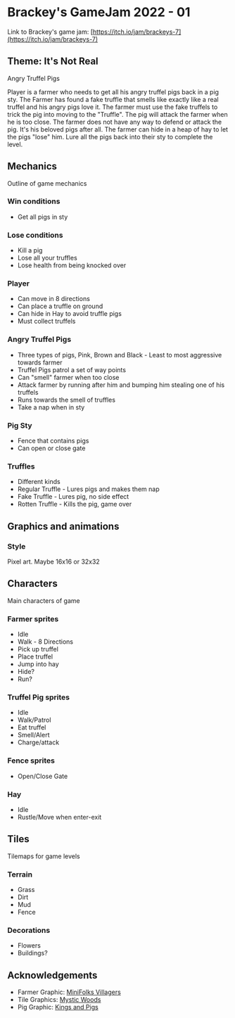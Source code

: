 # Brackey's GameJam 2022 - 01

Link to Brackey's game jam:  [https://itch.io/jam/brackeys-7](https://itch.io/jam/brackeys-7)

## Theme: It's Not Real

Angry Truffel Pigs

Player is a farmer who needs to get all his angry truffel pigs back in a pig sty. The Farmer has found a fake truffle that smells like exactly like a real truffel and his angry pigs love it.
The farmer must use the fake truffels to trick the pig into moving to the "Truffle". The pig will attack the farmer when he is too close. The farmer does not have any way to defend or attack the pig. It's his beloved pigs after all. The farmer can hide in a heap of hay to let the pigs "lose" him.
Lure all the pigs back into their sty to complete the level.

## Mechanics

Outline of game mechanics

### Win conditions

- Get all pigs in sty

### Lose conditions

- Kill a pig
- Lose all your truffles
- Lose health from being knocked over

### Player

- Can move in 8 directions
- Can place a truffle on ground
- Can hide in Hay to avoid truffle pigs
- Must collect truffels

### Angry Truffel Pigs

- Three types of pigs, Pink, Brown and Black - Least to most aggressive towards farmer
- Truffel Pigs patrol a set of way points
- Can "smell" farmer when too close
- Attack farmer by running after him and bumping him stealing one of his truffels
- Runs towards the smell of truffles
- Take a nap when in sty

### Pig Sty

- Fence that contains pigs
- Can open or close gate

### Truffles

- Different kinds
- Regular Truffle - Lures pigs and makes them nap
- Fake Truffle - Lures pig, no side effect
- Rotten Truffle - Kills the pig, game over

## Graphics and animations

### Style

Pixel art. Maybe 16x16 or 32x32

## Characters

Main characters of game

### Farmer sprites

- Idle
- Walk - 8 Directions
- Pick up truffel
- Place truffel
- Jump into hay
- Hide?
- Run?

### Truffel Pig sprites

- Idle
- Walk/Patrol
- Eat truffel
- Smell/Alert
- Charge/attack

### Fence sprites

- Open/Close Gate

### Hay

- Idle
- Rustle/Move when enter-exit

## Tiles

Tilemaps for game levels

### Terrain

- Grass
- Dirt
- Mud
- Fence

### Decorations

- Flowers
- Buildings?


## Acknowledgements

- Farmer Graphic: [MiniFolks Villagers](https://lyaseek.itch.io/minifvillagers)
- Tile Graphics: [Mystic Woods](https://game-endeavor.itch.io/mystic-woods)
- Pig Graphic: [Kings and Pigs](https://pixelfrog-assets.itch.io/kings-and-pigs)